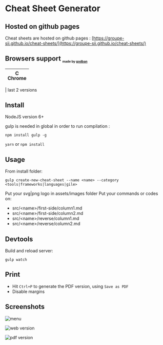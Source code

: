 # Cheat Sheet Generator

## Hosted on github pages

Cheat sheets are hosted on github pages : [https://groupe-sii.github.io/cheat-sheets/](https://groupe-sii.github.io/cheat-sheets/)

## Browsers support <sub><sup><sub><sub>made by <a href="https://godban.github.io">godban</a></sub></sub></sup></sub>

| [<img src="https://raw.githubusercontent.com/godban/browsers-support-badges/master/src/images/chrome.png" alt="Chrome" width="16px" height="16px" />](http://godban.github.io/browsers-support-badges/)</br>Chrome |
| ------------------------------------------------------------------------------------------------------------------------------------------------------------------------------------------------------------------ |


| last 2 versions

## Install

NodeJS version 6+

gulp is needed in global in order to run compilation :

`npm install gulp -g`

`yarn`
or
`npm install`

## Usage

From install folder:

`gulp create-new-cheat-sheet --name <name> --category <tools|frameworks|languages|gile>`

Put your svg|png logo in assets/images folder
Put your commands or codes on:

- src/\<name\>/first-side/column1.md
- src/\<name\>/first-side/column2.md
- src/\<name\>/reverse/column1.md
- src/\<name\>/reverse/column2.md

## Devtools

Build and reload server:

`gulp watch`

## Print

- Hit `Ctrl+P` to generate the PDF version, using `Save as PDF`
- Disable margins

## Screenshots

![menu](./assets/images/menu.png)

![web version](./assets/images/webVersion.png)

![pdf version](./assets/images/pdfVersion.png)
